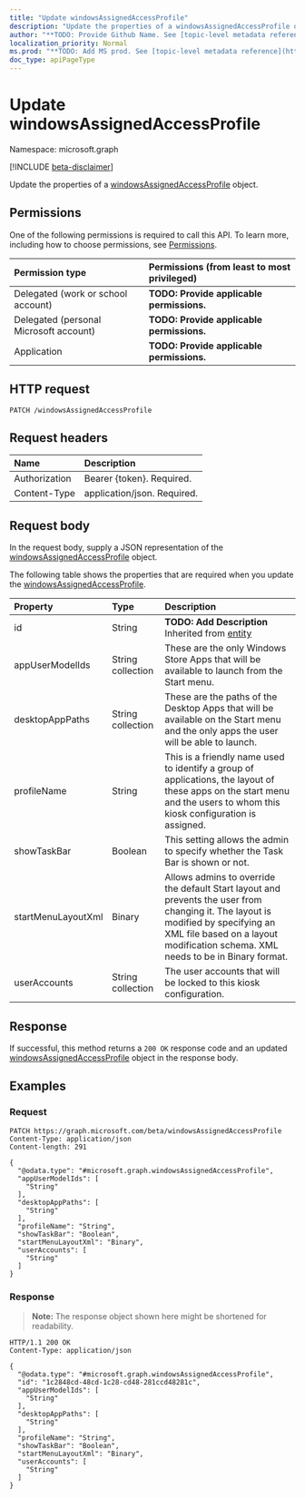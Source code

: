 ```yaml
---
title: "Update windowsAssignedAccessProfile"
description: "Update the properties of a windowsAssignedAccessProfile object."
author: "**TODO: Provide Github Name. See [topic-level metadata reference](https://msgo.azurewebsites.net/add/document/guidelines/metadata.html#topic-level-metadata)**"
localization_priority: Normal
ms.prod: "**TODO: Add MS prod. See [topic-level metadata reference](https://msgo.azurewebsites.net/add/document/guidelines/metadata.html#topic-level-metadata)**"
doc_type: apiPageType
---
```


# Update windowsAssignedAccessProfile
Namespace: microsoft.graph

[!INCLUDE [beta-disclaimer](../../includes/beta-disclaimer.md)]

Update the properties of a [windowsAssignedAccessProfile](../resources/windowsassignedaccessprofile.md) object.

## Permissions
One of the following permissions is required to call this API. To learn more, including how to choose permissions, see [Permissions](/graph/permissions-reference).

|Permission type|Permissions (from least to most privileged)|
|:---|:---|
|Delegated (work or school account)|**TODO: Provide applicable permissions.**|
|Delegated (personal Microsoft account)|**TODO: Provide applicable permissions.**|
|Application|**TODO: Provide applicable permissions.**|

## HTTP request

<!-- {
  "blockType": "ignored"
}
-->
``` http
PATCH /windowsAssignedAccessProfile
```

## Request headers
|Name|Description|
|:---|:---|
|Authorization|Bearer {token}. Required.|
|Content-Type|application/json. Required.|

## Request body
In the request body, supply a JSON representation of the [windowsAssignedAccessProfile](../resources/windowsassignedaccessprofile.md) object.

The following table shows the properties that are required when you update the [windowsAssignedAccessProfile](../resources/windowsassignedaccessprofile.md).

|Property|Type|Description|
|:---|:---|:---|
|id|String|**TODO: Add Description** Inherited from [entity](../resources/entity.md)|
|appUserModelIds|String collection|These are the only Windows Store Apps that will be available to launch from the Start menu.|
|desktopAppPaths|String collection|These are the paths of the Desktop Apps that will be available on the Start menu and the only apps the user will be able to launch.|
|profileName|String|This is a friendly name used to identify a group of applications, the layout of these apps on the start menu and the users to whom this kiosk configuration is assigned.|
|showTaskBar|Boolean|This setting allows the admin to specify whether the Task Bar is shown or not.|
|startMenuLayoutXml|Binary|Allows admins to override the default Start layout and prevents the user from changing it. The layout is modified by specifying an XML file based on a layout modification schema. XML needs to be in Binary format.|
|userAccounts|String collection|The user accounts that will be locked to this kiosk configuration.|



## Response

If successful, this method returns a `200 OK` response code and an updated [windowsAssignedAccessProfile](../resources/windowsassignedaccessprofile.md) object in the response body.

## Examples

### Request
<!-- {
  "blockType": "request",
  "name": "update_windowsassignedaccessprofile"
}
-->
``` http
PATCH https://graph.microsoft.com/beta/windowsAssignedAccessProfile
Content-Type: application/json
Content-length: 291

{
  "@odata.type": "#microsoft.graph.windowsAssignedAccessProfile",
  "appUserModelIds": [
    "String"
  ],
  "desktopAppPaths": [
    "String"
  ],
  "profileName": "String",
  "showTaskBar": "Boolean",
  "startMenuLayoutXml": "Binary",
  "userAccounts": [
    "String"
  ]
}
```


### Response
>**Note:** The response object shown here might be shortened for readability.
<!-- {
  "blockType": "response",
  "truncated": true
}
-->
``` http
HTTP/1.1 200 OK
Content-Type: application/json

{
  "@odata.type": "#microsoft.graph.windowsAssignedAccessProfile",
  "id": "1c2848cd-48cd-1c28-cd48-281ccd48281c",
  "appUserModelIds": [
    "String"
  ],
  "desktopAppPaths": [
    "String"
  ],
  "profileName": "String",
  "showTaskBar": "Boolean",
  "startMenuLayoutXml": "Binary",
  "userAccounts": [
    "String"
  ]
}
```

